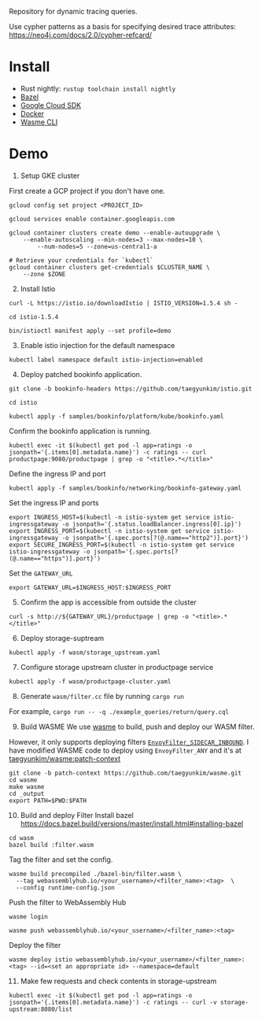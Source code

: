 Repository for dynamic tracing queries.

Use cypher patterns as a basis for specifying desired trace attributes: https://neo4j.com/docs/2.0/cypher-refcard/

# Install

- Rust nightly: `rustup toolchain install nightly`
- [Bazel](https://docs.bazel.build/versions/master/install.html)
- [Google Cloud SDK](https://cloud.google.com/sdk/install)
- [Docker](https://www.docker.com/products/docker-desktop)
- [Wasme CLI](https://docs.solo.io/web-assembly-hub/latest/tutorial_code/getting_started/#install-the-wasme-cli)

# Demo

1. Setup GKE cluster

First create a GCP project if you don't have one.

```
gcloud config set project <PROJECT_ID>

gcloud services enable container.googleapis.com

gcloud container clusters create demo --enable-autoupgrade \
    --enable-autoscaling --min-nodes=3 --max-nodes=10 \
		--num-nodes=5 --zone=us-central1-a

# Retrieve your credentials for `kubectl`
gcloud container clusters get-credentials $CLUSTER_NAME \
    --zone $ZONE
```

2. Install Istio

```
curl -L https://istio.io/downloadIstio | ISTIO_VERSION=1.5.4 sh -

cd istio-1.5.4

bin/istioctl manifest apply --set profile=demo
```

3. Enable istio injection for the default namespace

```
kubectl label namespace default istio-injection=enabled
```

4. Deploy patched bookinfo application.

```
git clone -b bookinfo-headers https://github.com/taegyunkim/istio.git

cd istio

kubectl apply -f samples/bookinfo/platform/kube/bookinfo.yaml
```

Confirm the bookinfo application is running.

```
kubectl exec -it $(kubectl get pod -l app=ratings -o jsonpath='{.items[0].metadata.name}') -c ratings -- curl productpage:9080/productpage | grep -o "<title>.*</title>"
```

Define the ingress IP and port

```
kubectl apply -f samples/bookinfo/networking/bookinfo-gateway.yaml
```

Set the ingress IP and ports

```
export INGRESS_HOST=$(kubectl -n istio-system get service istio-ingressgateway -o jsonpath='{.status.loadBalancer.ingress[0].ip}')
export INGRESS_PORT=$(kubectl -n istio-system get service istio-ingressgateway -o jsonpath='{.spec.ports[?(@.name=="http2")].port}')
export SECURE_INGRESS_PORT=$(kubectl -n istio-system get service istio-ingressgateway -o jsonpath='{.spec.ports[?(@.name=="https")].port}')
```

Set the `GATEWAY_URL`

```
export GATEWAY_URL=$INGRESS_HOST:$INGRESS_PORT
```

5. Confirm the app is accessible from outside the cluster

```
curl -s http://${GATEWAY_URL}/productpage | grep -o "<title>.*</title>"
```

6. Deploy storage-suptream

```
kubectl apply -f wasm/storage_upstream.yaml
```

7. Configure storage upstream cluster in productpage service

```
kubectl apply -f wasm/productpage-cluster.yaml
```

8. Generate `wasm/filter.cc` file by running `cargo run`

For example,
`cargo run -- -q ./example_queries/return/query.cql`

9. Build WASME
   We use [wasme](https://github.com/solo-io/wasme) to build, push and deploy
   our WASM filter.

However, it only supports deploying filters [`EnvoyFilter_SIDECAR_INBOUND`](https://pkg.go.dev/istio.io/api@v0.0.0-20191109011911-e51134872853/networking/v1alpha3?tab=doc#EnvoyFilter_PatchContext).
I have modified WASME code to deploy using `EnvoyFilter_ANY` and it's at [taegyunkim/wasme:patch-context](https://github.com/taegyunkim/wasme/tree/patch-context)

```
git clone -b patch-context https://github.com/taegyunkim/wasme.git
cd wasme
make wasme
cd _output
export PATH=$PWD:$PATH
```

10. Build and deploy Filter
    Install bazel https://docs.bazel.build/versions/master/install.html#installing-bazel

```
cd wasm
bazel build :filter.wasm
```

Tag the filter and set the config.

```
wasme build precompiled ./bazel-bin/filter.wasm \
  --tag webassemblyhub.io/<your_username>/<filter_name>:<tag>  \
  --config runtime-config.json
```

Push the filter to WebAssembly Hub

```
wasme login

wasme push webassemblyhub.io/<your_username>/<filter_name>:<tag>
```

Deploy the filter

```
wasme deploy istio webassemblyhub.io/<your_username>/<filter_name>:<tag> --id=<set an appropriate id> --namespace=default
```

11. Make few requests and check contents in storage-upstream

```
kubectl exec -it $(kubectl get pod -l app=ratings -o jsonpath='{.items[0].metadata.name}') -c ratings -- curl -v storage-upstream:8080/list
```
